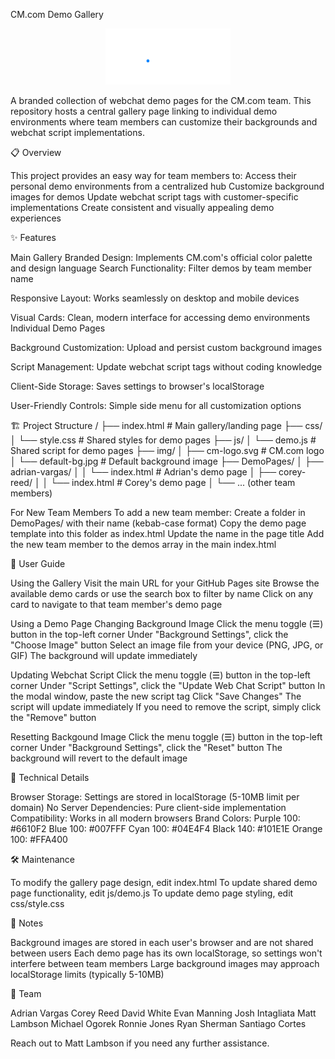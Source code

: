 CM.com Demo Gallery
<p align="center">
<img src="img/cm-logo.svg" alt="CM.com Logo" width="200">
</p>

A branded collection of webchat demo pages for the CM.com team. This repository hosts a central gallery page linking to individual demo environments where team members can customize their backgrounds and webchat script implementations.

📋 Overview

This project provides an easy way for team members to:
Access their personal demo environments from a centralized hub
Customize background images for demos
Update webchat script tags with customer-specific implementations
Create consistent and visually appealing demo experiences

✨ Features

Main Gallery
Branded Design: Implements CM.com's official color palette and design language
Search Functionality: Filter demos by team member name

Responsive Layout: Works seamlessly on desktop and mobile devices

Visual Cards: Clean, modern interface for accessing demo environments
Individual Demo Pages

Background Customization: Upload and persist custom background images

Script Management: Update webchat script tags without coding knowledge

Client-Side Storage: Saves settings to browser's localStorage

User-Friendly Controls: Simple side menu for all customization options

🏗️ Project Structure
/
├── index.html                      # Main gallery/landing page
├── css/
│   └── style.css                   # Shared styles for demo pages
├── js/
│   └── demo.js                     # Shared script for demo pages
├── img/
│   ├── cm-logo.svg                 # CM.com logo
│   └── default-bg.jpg              # Default background image
├── DemoPages/
│   ├── adrian-vargas/
│   │   └── index.html              # Adrian's demo page
│   ├── corey-reed/
│   │   └── index.html              # Corey's demo page
│   └── ... (other team members)

For New Team Members
To add a new team member:
    Create a folder in DemoPages/ with their name (kebab-case format)
    Copy the demo page template into this folder as index.html
    Update the name in the page title
    Add the new team member to the demos array in the main index.html

📖 User Guide

Using the Gallery
    Visit the main URL for your GitHub Pages site
    Browse the available demo cards or use the search box to filter by name
    Click on any card to navigate to that team member's demo page

Using a Demo Page
Changing Background Image
    Click the menu toggle (☰) button in the top-left corner
    Under "Background Settings", click the "Choose Image" button
    Select an image file from your device (PNG, JPG, or GIF)
    The background will update immediately

Updating Webchat Script
    Click the menu toggle (☰) button in the top-left corner
    Under "Script Settings", click the "Update Web Chat Script" button
    In the modal window, paste the new script tag
    Click "Save Changes"
    The script will update immediately
    If you need to remove the script, simply click the "Remove" button

Resetting Backgound Image
    Click the menu toggle (☰) button in the top-left corner
    Under "Background Settings", click the "Reset" button
    The background will revert to the default image

🔧 Technical Details

Browser Storage: Settings are stored in localStorage (5-10MB limit per domain)
No Server Dependencies: Pure client-side implementation
Compatibility: Works in all modern browsers
Brand Colors:
    Purple 100: #6610F2
    Blue 100: #007FFF
    Cyan 100: #04E4F4
    Black 140: #101E1E
    Orange 100: #FFA400

🛠️ Maintenance

To modify the gallery page design, edit index.html
To update shared demo page functionality, edit js/demo.js
To update demo page styling, edit css/style.css

📝 Notes

Background images are stored in each user's browser and are not shared between users
Each demo page has its own localStorage, so settings won't interfere between team members
Large background images may approach localStorage limits (typically 5-10MB)

👥 Team

Adrian Vargas
Corey Reed
David White
Evan Manning
Josh Intagliata
Matt Lambson
Michael Ogorek
Ronnie Jones
Ryan Sherman
Santiago Cortes

Reach out to Matt Lambson if you need any further assistance.
